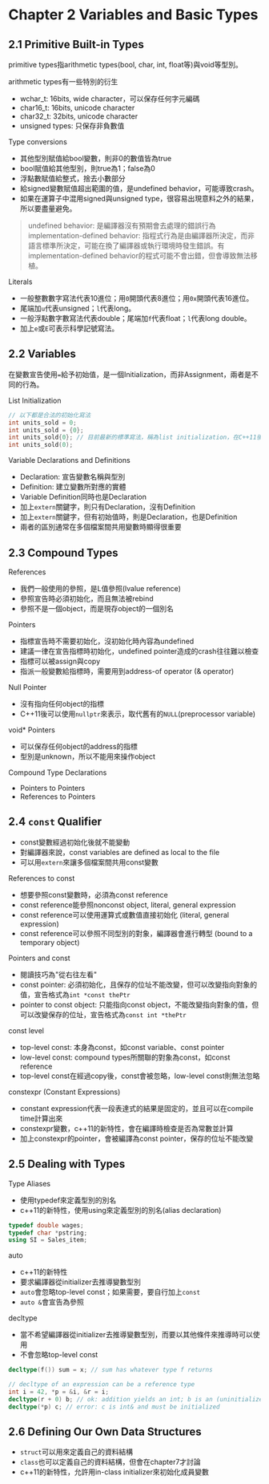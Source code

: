 # Chapter 2 Variables and Basic Types
## 2.1 Primitive Built-in Types
primitive types指arithmetic types(bool, char, int, float等)與void等型別。

arithmetic types有一些特別的衍生
* wchar_t: 16bits, wide character，可以保存任何字元編碼
* char16_t: 16bits, unicode character
* char32_t: 32bits, unicode character
* unsigned types: 只保存非負數值

Type conversions
* 其他型別賦值給bool變數，則非0的數值皆為true
* bool賦值給其他型別，則true為1；false為0
* 浮點數賦值給整式，捨去小數部分
* 給signed變數賦值超出範圍的值，是undefined behavior，可能導致crash。
* 如果在運算子中混用signed與unsigned type，很容易出現意料之外的結果，所以要盡量避免。

> undefined behavior: 是編譯器沒有預期會去處理的錯誤行為
> implementation-defined behavior: 指程式行為是由編譯器所決定，而非語言標準所決定，可能在換了編譯器或執行環境時發生錯誤。有implementation-defined behavior的程式可能不會出錯，但會導致無法移植。

Literals
* 一般整數數字寫法代表10進位；用`0`開頭代表8進位；用`0x`開頭代表16進位。
* 尾端加`u`代表unsigned；`l`代表long。
* 一般浮點數字數寫法代表double；尾端加`f`代表float；`l`代表long double。
* 加上`e`或`E`可表示科學記號寫法。

## 2.2 Variables
在變數宣告使用`=`給予初始值，是一個Initialization，而非Assignment，兩者是不同的行為。

List Initialization
```cpp
// 以下都是合法的初始化寫法
int units_sold = 0;
int units_sold = {0};
int units_sold{0}; // 目前最新的標準寫法，稱為list initialization，在C++11後可以使用。
int units_sold(0);
```

Variable Declarations and Definitions
* Declaration: 宣告變數名稱與型別
* Definition: 建立變數所對應的實體
* Variable Definition同時也是Declaration
* 加上`extern`關鍵字，則只有Declaration，沒有Definition
* 加上`extern`關鍵字，但有初始值時，則是Declaration，也是Definition
* 兩者的區別通常在多個檔案間共用變數時顯得很重要

## 2.3 Compound Types
References
* 我們一般使用的參照，是L值參照(lvalue reference)
* 參照宣告時必須初始化，而且無法被rebind
* 參照不是一個object，而是現存object的一個別名

Pointers
* 指標宣告時不需要初始化，沒初始化時內容為undefined
* 建議一律在宣告指標時初始化，undefined pointer造成的crash往往難以檢查
* 指標可以被assign與copy
* 指派一般變數給指標時，需要用到address-of operator (& operator)

Null Pointer
* 沒有指向任何object的指標
* C++11後可以使用`nullptr`來表示，取代舊有的`NULL`(preprocessor variable)

void* Pointers
* 可以保存任何object的address的指標
* 型別是unknown，所以不能用來操作object

Compound Type Declarations
* Pointers to Pointers
* References to Pointers

## 2.4 `const` Qualifier
* const變數經過初始化後就不能變動
* 對編譯器來說，const variables are defined as local to the file
* 可以用`extern`來讓多個檔案間共用const變數

References to const
* 想要參照const變數時，必須為const reference
* const reference能參照nonconst object, literal, general expression
* const reference可以使用運算式或數值直接初始化 (literal, general expression)
* const reference可以參照不同型別的對象，編譯器會進行轉型 (bound to a temporary object)

Pointers and const
* 閱讀技巧為"從右往左看"
* const pointer: 必須初始化，且保存的位址不能改變，但可以改變指向對象的值，宣告格式為`int *const thePtr`
* pointer to const object: 只能指向const object，不能改變指向對象的值，但可以改變保存的位址，宣告格式為`const int *thePtr`

const level
* top-level const: 本身為const，如const variable、const pointer
* low-level const: compound types所關聯的對象為const，如const reference
* top-level const在經過copy後，const會被忽略，low-level const則無法忽略

constexpr (Constant Expressions)
* constant expression代表一段表達式的結果是固定的，並且可以在compile time計算出來
* constexpr變數，c++11的新特性，會在編譯時檢查是否為常數並計算
* 加上constexpr的pointer，會被編譯為const pointer，保存的位址不能改變

## 2.5 Dealing with Types
Type Aliases
* 使用typedef來定義型別的別名
* c++11的新特性，使用using來定義型別的別名(alias declaration)
```cpp
typedef double wages;
typedef char *pstring;
using SI = Sales_item;
```

auto
* c++11的新特性
* 要求編譯器從initializer去推導變數型別
* `auto`會忽略top-level const；如果需要，要自行加上`const`
* `auto &`會宣告為參照

decltype
* 當不希望編譯器從initializer去推導變數型別，而要以其他條件來推導時可以使用
* 不會忽略top-level const
```cpp
decltype(f()) sum = x; // sum has whatever type f returns

// decltype of an expression can be a reference type
int i = 42, *p = &i, &r = i;
decltype(r + 0) b; // ok: addition yields an int; b is an (uninitialized) int
decltype(*p) c; // error: c is int& and must be initialized
```

## 2.6 Defining Our Own Data Structures
* `struct`可以用來定義自己的資料結構
* `class`也可以定義自己的資料結構，但會在chapter7才討論
* c++11的新特性，允許用in-class initializer來初始化成員變數
